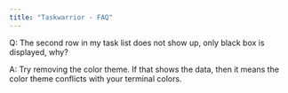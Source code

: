 ```yaml
---
title: "Taskwarrior - FAQ"
---
```


Q: The second row in my task list does not show up, only black box is displayed, why?

A: Try removing the color theme.
If that shows the data, then it means the color theme conflicts with your terminal colors.

